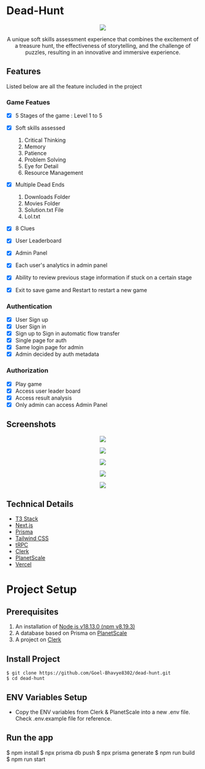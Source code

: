 # Dead-Hunt

<p align = "center">
<img src="https://github.com/Goel-Bhavye8302/dead-hunt/blob/main/public/assets/Screenshot%202023-05-08%20180329.png">
</p>

<p align="center">
A unique soft skills assessment experience that combines the excitement of a treasure hunt, the effectiveness of storytelling, and the challenge of puzzles, resulting in an innovative and immersive experience.
</p>

## Features 
Listed below are all the feature included in the project

### Game Featues 

- [x] 5 Stages of the game : Level 1 to 5

- [x] Soft skills assessed 

  1. Critical Thinking
  2. Memory
  3. Patience
  4. Problem Solving
  5. Eye for Detail
  6. Resource Management

- [x] Multiple Dead Ends
  1. Downloads Folder 
  2. Movies Folder 
  3. Solution.txt File
  4. Lol.txt
  
- [x] 8 Clues 
  
- [x] User Leaderboard

- [x] Admin Panel

- [x] Each user's analytics in admin panel

- [x] Ability to review previous stage information if stuck on a certain stage

- [x] Exit to save game and Restart to restart a new game

### Authentication 

- [x] User Sign up
- [x] User Sign in
- [x] Sign up to Sign in automatic flow transfer 
- [x] Single page for auth 
- [x] Same login page for admin
- [x] Admin decided by auth metadata 

### Authorization 

- [x] Play game
- [x] Access user leader board
- [x] Access result analysis
- [x] Only admin can access Admin Panel

## Screenshots 

<p align = "center">
<img src="https://github.com/Goel-Bhavye8302/dead-hunt/blob/main/public/assets/1.png">
</p>

<p align = "center">
<img src="https://github.com/Goel-Bhavye8302/dead-hunt/blob/main/public/assets/2.png">
</p>

<p align = "center">
<img src="https://github.com/Goel-Bhavye8302/dead-hunt/blob/main/public/assets/3.png">
</p>

<p align = "center">
<img src="https://github.com/Goel-Bhavye8302/dead-hunt/blob/main/public/assets/4.png">
</p>

<p align = "center">
<img src="https://github.com/Goel-Bhavye8302/dead-hunt/blob/main/public/assets/5.png">
</p>



## Technical Details

- [T3 Stack](https://create.t3.gg/)
- [Next.js](https://nextjs.org)
- [Prisma](https://prisma.io)
- [Tailwind CSS](https://tailwindcss.com)
- [tRPC](https://trpc.io)
- [Clerk](https://clerk.com/)
- [PlanetScale](https://planetscale.com/)
- [Vercel](https://vercel.com/)

# Project Setup

## Prerequisites 

1. An installation of [Node.js v18.13.0 (npm v8.19.3)](https://nodejs.org/en/download/)
2. A database based on Prisma on [PlanetScale](https://planetscale.com/)
3. A project on [Clerk](https://clerk.com/)

## Install Project
    $ git clone https://github.com/Goel-Bhavye8302/dead-hunt.git
    $ cd dead-hunt

## ENV Variables Setup
- Copy the ENV variables from Clerk & PlanetScale into a new .env file. Check .env.example file for reference.

## Run the app
  $ npm install
  $ npx prisma db push
  $ npx prisma generate
  $ npm run build
  $ npm run start
